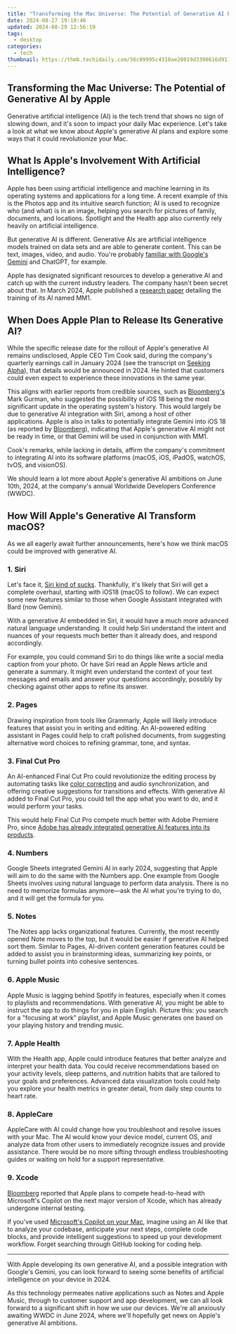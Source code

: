 ```yaml
---
title: "Transforming the Mac Universe: The Potential of Generative AI by Apple"
date: 2024-08-27 19:19:46
updated: 2024-08-29 12:56:19
tags:
  - desktop
categories:
  - tech
thumbnail: https://thmb.techidaily.com/56c09995c4310ae28019d3390616d9116d70341b815aee65c7667ed39de0e4c8.jpg
---
```


## Transforming the Mac Universe: The Potential of Generative AI by Apple

Generative artificial intelligence (AI) is the tech trend that shows no sign of slowing down, and it's soon to impact your daily Mac experience. Let's take a look at what we know about Apple's generative AI plans and explore some ways that it could revolutionize your Mac.

##  What Is Apple's Involvement With Artificial Intelligence?

 Apple has been using artificial intelligence and machine learning in its operating systems and applications for a long time. A recent example of this is the Photos app and its intuitive search function; AI is used to recognize who (and what) is in an image, helping you search for pictures of family, documents, and locations. Spotlight and the Health app also currently rely heavily on artificial intelligence.

 But generative AI is different. Generative AIs are artificial intelligence models trained on data sets and are able to generate content. This can be text, images, video, and audio. You're probably [familiar with Google's Gemini](https://snapchat-videos.techidaily.com/new-keep-it-burning-ensuring-an-everlasting-snapchat-connection-for-2024/) and ChatGPT, for example.

 Apple has designated significant resources to develop a generative AI and catch up with the current industry leaders. The company hasn't been secret about that. In March 2024, Apple published a [research paper](https://arxiv.org/pdf/2403.09611.pdf) detailing the training of its AI named MM1.

##  When Does Apple Plan to Release Its Generative AI?

 While the specific release date for the rollout of Apple's generative AI remains undisclosed, Apple CEO Tim Cook said, during the company's quarterly earnings call in January 2024 (see the transcript on [Seeking Alpha](https://seekingalpha.com/article/4666956-apple-inc-aapl-q1-2024-earnings-call-transcript)), that details would be announced in 2024\. He hinted that customers could even expect to experience these innovations in the same year.

 This aligns with earlier reports from credible sources, such as [Bloomberg's](https://www.bloomberg.com/news/newsletters/2024-01-28/apple-eu-changes-sideloading-third-party-app-stores-are-future-of-the-iphone-lrxjzbg6) Mark Gurman, who suggested the possibility of iOS 18 being the most significant update in the operating system's history. This would largely be due to generative AI integration with Siri, among a host of other applications. Apple is also in talks to potentially integrate Gemini into iOS 18 (as reported by [Bloomberg](https://www.bloomberg.com/news/articles/2024-03-18/apple-in-talks-to-license-google-gemini-for-iphone-ios-18-generative-ai-tools)), indicating that Apple's generative AI might not be ready in time, or that Gemini will be used in conjunction with MM1.

 Cook's remarks, while lacking in details, affirm the company's commitment to integrating AI into its software platforms (macOS, iOS, iPadOS, watchOS, tvOS, and visionOS).

 We should learn a lot more about Apple's generative AI ambitions on June 10th, 2024, at the company's annual Worldwide Developers Conference (WWDC).

##  How Will Apple's Generative AI Transform macOS?

 As we all eagerly await further announcements, here's how we think macOS could be improved with generative AI.

###  1\. Siri

 Let's face it, [Siri kind of sucks](https://fox-http.techidaily.com/updated-2024-approved-delving-into-magix-photo-editors-features/). Thankfully, it's likely that Siri will get a complete overhaul, starting with iOS18 (macOS to follow). We can expect some new features similar to those when Google Assistant integrated with Bard (now Gemini).

 With a generative AI embedded in Siri, it would have a much more advanced natural language understanding. It could help Siri understand the intent and nuances of your requests much better than it already does, and respond accordingly.

 For example, you could command Siri to do things like write a social media caption from your photo. Or have Siri read an Apple News article and generate a summary. It might even understand the context of your text messages and emails and answer your questions accordingly, possibly by checking against other apps to refine its answer.

###  2\. Pages

 Drawing inspiration from tools like Grammarly, Apple will likely introduce features that assist you in writing and editing. An AI-powered editing assistant in Pages could help to craft polished documents, from suggesting alternative word choices to refining grammar, tone, and syntax.

###  3\. Final Cut Pro

 An AI-enhanced Final Cut Pro could revolutionize the editing process by automating tasks like [color correcting](https://win-blog.techidaily.com/how-to-easily-overcome-the-error-that-keeps-maplestory-from-opening/) and audio synchronization, and offering creative suggestions for transitions and effects. With generative AI added to Final Cut Pro, you could tell the app what you want to do, and it would perform your tasks.

 This would help Final Cut Pro compete much better with Adobe Premiere Pro, since [Adobe has already integrated generative AI features into its products](https://desktop-recording.techidaily.com/2024-approved-unleash-the-power-of-obs-in-live-gaming-streams/).

###  4\. Numbers

 Google Sheets integrated Gemini AI in early 2024, suggesting that Apple will aim to do the same with the Numbers app. One example from Google Sheets involves using natural language to perform data analysis. There is no need to memorize formulas anymore—ask the AI what you're trying to do, and it will get the formula for you.

###  5\. Notes

 The Notes app lacks organizational features. Currently, the most recently opened Note moves to the top, but it would be easier if generative AI helped sort them. Similar to Pages, AI-driven content generation features could be added to assist you in brainstorming ideas, summarizing key points, or turning bullet points into cohesive sentences.

###  6\. Apple Music

 Apple Music is lagging behind Spotify in features, especially when it comes to playlists and recommendations. With generative AI, you might be able to instruct the app to do things for you in plain English. Picture this: you search for a "focusing at work" playlist, and Apple Music generates one based on your playing history and trending music.

###  7\. Apple Health

 With the Health app, Apple could introduce features that better analyze and interpret your health data. You could receive recommendations based on your activity levels, sleep patterns, and nutrition habits that are tailored to your goals and preferences. Advanced data visualization tools could help you explore your health metrics in greater detail, from daily step counts to heart rate.

###  8\. AppleCare

 AppleCare with AI could change how you troubleshoot and resolve issues with your Mac. The AI would know your device model, current OS, and analyze data from other users to immediately recognize issues and provide assistance. There would be no more sifting through endless troubleshooting guides or waiting on hold for a support representative.

###  9\. Xcode

[Bloomberg](https://www.bloomberg.com/news/articles/2024-02-15/apple-s-ai-plans-github-copilot-rival-for-developers-tool-for-testing-apps) reported that Apple plans to compete head-to-head with Microsoft's Copilot on the next major version of Xcode, which has already undergone internal testing.

 If you've used [Microsoft's Copilot on your Mac](https://ai-video-apps.techidaily.com/new-in-2024-blur-faces-with-ease-10-best-free-photo-and-video-editing-apps/), imagine using an AI like that to analyze your codebase, anticipate your next steps, complete code blocks, and provide intelligent suggestions to speed up your development workflow. Forget searching through GitHub looking for coding help.

---

 With Apple developing its own generative AI, and a possible integration with Google's Gemini, you can look forward to seeing some benefits of artificial intelligence on your device in 2024.

 As this technology permeates native applications such as Notes and Apple Music, through to customer support and app development, we can all look forward to a significant shift in how we use our devices. We're all anxiously awaiting WWDC in June 2024, where we'll hopefully get news on Apple's generative AI ambitions.

<ins class="adsbygoogle"
     style="display:block"
     data-ad-format="autorelaxed"
     data-ad-client="ca-pub-7571918770474297"
     data-ad-slot="1223367746"></ins>



<ins class="adsbygoogle"
     style="display:block"
     data-ad-client="ca-pub-7571918770474297"
     data-ad-slot="8358498916"
     data-ad-format="auto"
     data-full-width-responsive="true"></ins>
